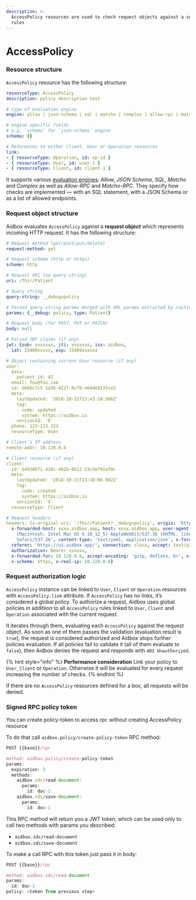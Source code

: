 ```yaml
---
description: >-
  AccessPolicy resources are used to check request objects against a set of
  rules
---
```


# AccessPolicy

### Resource structure

`AccessPolicy` resource has the following structure:

```yaml
resourceType: AccessPolicy
description: policy description text

# type of evaluation engine
engine: allow | json-schema | sql | matcho | complex | allow-rpc | matcho-rpc

# engine specific fields
# e.g. `schema` for `json-schema` engine
schema: {}

# References to either Client, User or Operation resources
link:
- { resourceType: Operation, id: op-id }
- { resourceType: User, id: user-1 }
- { resourceType: Client, id: client-1 }
```

It supports various [evaluation engines](evaluation-engines.md): _Allow_, _JSON Schema_, _SQL_, _Matcho_ and _Complex_ as well as _Allow-RPC_ and _Matcho-RPC_. They specify how checks are implemented — with an SQL statement, with a JSON Schema or as a list of allowed endpoints.

### Request object structure

Aidbox evaluates `AccessPolicy` against a **request object** which represents incoming HTTP request. It has the following structure:

```yaml
# Request method (get/post/put/delete)
request-method: get

# Request scheme (http or https)
scheme: http

# Request URI (no query string)
uri: /fhir/Patient

# Query string
query-string: __debug=policy

# Parsed query-string params merged with URL params extracted by routing engine
params: {__debug: policy, type: Patient}

# Request body (for POST, PUT or PATCH)
body: null

# Parsed JWT claims (if any)
jwt: {sub: xxxxxxx, jti: xxxxxxx, iss: aidbox,
  iat: 15409xxxxx, exp: 15409xxxxxa

# Object containing current User resource (if any)
user:
  data:
    patient_id: 42
  email: foo@foo.com
  id: b66bc7c5-1a56-422f-8cf8-e64469135ce2
  meta:
    lastUpdated: '2018-10-31T13:43:18.566Z'
    tag:
    - code: updated
      system: https://aidbox.io
    versionId: '6'
  phone: 123-123-123
  resourceType: User

# Client’s IP address
remote-addr: 10.128.0.6

# Client resource (if any)
client:
  id: b4930671-410c-462b-8b12-23cdef91af0c
  meta:
    lastUpdated: '2018-10-31T13:38:08.982Z'
    tag:
    - code: created
      system: https://aidbox.io
    versionId: '4'
  resourceType: Client

# Request headers
headers: {x-original-uri: '/fhir/Patient?__debug=policy', origin: 'https://ui.aidbox.app',
  x-forwarded-host: xxxx.aidbox.app, host: xxxx.aidbox.app, user-agent: 'Mozilla/5.0
    (Macintosh; Intel Mac OS X 10_12_5) AppleWebKit/537.36 (KHTML, like Gecko) Chrome/69.0.3497.100
    Safari/537.36', content-type: 'text/yaml, application/json', x-forwarded-port: '443',
  referer: 'https://ui.aidbox.app/', connection: close, accept: text/yaml, accept-language: 'en-US,en;q=0.9,ru;q=0.8',
  authorization: Bearer xxxxxx,
  x-forwarded-for: 10.128.0.6, accept-encoding: 'gzip, deflate, br', x-forwarded-proto: https,
  x-scheme: https, x-real-ip: 10.128.0.6}
```

### Request authorization logic

`AccessPolicy` instance can be linked to `User`, `Client` or `Operation` resources with `AccessPolicy.link` attribute. If `AccessPolicy` has no links, it’s considered a global policy. To authorize a request, Aidbox uses global policies in additiion to all `AccessPolicy` rules linked to `User`, `Client` and `Operation` associated with the current request.

It iterates through them, evaluating each `AccessPolicy` against the request object. As soon as one of them passes the validation (evaluation result is `true`), the request is considered authorized and Aidbox stops further policies evaluation. If all policies fail to validate it (all of them evaluate to `false`), then Aidbox denies the request and responds with `403 Unauthorized`.

{% hint style="info" %}
**Performance consideration** Link your policy to `User`, `Client` or `Operation`. Otherwise it will be evaluated for every request increasing the number of checks.
{% endhint %}

If there are no `AccessPolicy` resources defined for a box, all requests will be denied.

### Signed RPC policy token

You can create policy-token to access rpc without creating AccessPolicy resource

To do that call `aidbox.policy/create-policy-token` RPC method:

```javascript
POST {{base}}/rpc

method: aidbox.policy/create-policy-token
params:
  expiration: 3
  methods:
    aidbox.sdc/read-document:
      params:
        id: doc-1
    aidbox.sdc/save-document:
      params:
        id: doc-1
```

This RPC method will return you a JWT token, which can be used only to call two methods with params you described:

* `aidbox.sdc/read-document`
* `aidbox.sdc/save-document`

To make a call RPC with this token just pass it in body:

```javascript
POST {{base}}/rpc

method: aidbox.sdc/read-document
params:
  id: doc-1
policy: <token from previous step>
```

